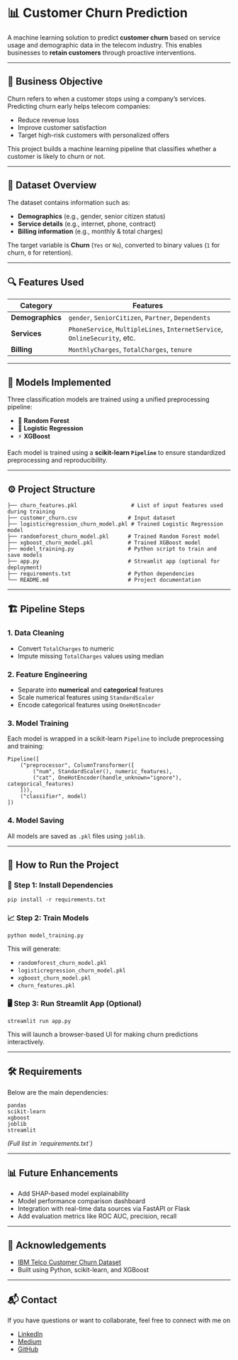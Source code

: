
# 📊 Customer Churn Prediction

A machine learning solution to predict **customer churn** based on service usage and demographic data in the telecom industry. This enables businesses to **retain customers** through proactive interventions.

---

## 💼 Business Objective

Churn refers to when a customer stops using a company’s services. Predicting churn early helps telecom companies:

- Reduce revenue loss  
- Improve customer satisfaction  
- Target high-risk customers with personalized offers  

This project builds a machine learning pipeline that classifies whether a customer is likely to churn or not.

---

## 🧾 Dataset Overview

The dataset contains information such as:

- **Demographics** (e.g., gender, senior citizen status)
- **Service details** (e.g., internet, phone, contract)
- **Billing information** (e.g., monthly & total charges)

The target variable is **Churn** (`Yes` or `No`), converted to binary values (`1` for churn, `0` for retention).

---

## 🔍 Features Used

| Category         | Features                                                                 |
|------------------|--------------------------------------------------------------------------|
| **Demographics** | `gender`, `SeniorCitizen`, `Partner`, `Dependents`                      |
| **Services**     | `PhoneService`, `MultipleLines`, `InternetService`, `OnlineSecurity`, etc. |
| **Billing**      | `MonthlyCharges`, `TotalCharges`, `tenure`                              |

---

## 🧠 Models Implemented

Three classification models are trained using a unified preprocessing pipeline:

- 🎯 **Random Forest**
- 🔢 **Logistic Regression**
- ⚡ **XGBoost**

Each model is trained using a **scikit-learn `Pipeline`** to ensure standardized preprocessing and reproducibility.

---

## ⚙️ Project Structure

```
├── churn_features.pkl                 # List of input features used during training
├── customer_churn.csv                # Input dataset
├── logisticregression_churn_model.pkl # Trained Logistic Regression model
├── randomforest_churn_model.pkl      # Trained Random Forest model
├── xgboost_churn_model.pkl           # Trained XGBoost model
├── model_training.py                 # Python script to train and save models
├── app.py                            # Streamlit app (optional for deployment)
├── requirements.txt                  # Python dependencies
└── README.md                         # Project documentation
```

---

## 🏗️ Pipeline Steps

### 1. **Data Cleaning**

- Convert `TotalCharges` to numeric
- Impute missing `TotalCharges` values using median

### 2. **Feature Engineering**

- Separate into **numerical** and **categorical** features
- Scale numerical features using `StandardScaler`
- Encode categorical features using `OneHotEncoder`

### 3. **Model Training**

Each model is wrapped in a scikit-learn `Pipeline` to include preprocessing and training:

```
Pipeline([
    ("preprocessor", ColumnTransformer([
        ("num", StandardScaler(), numeric_features),
        ("cat", OneHotEncoder(handle_unknown="ignore"), categorical_features)
    ])),
    ("classifier", model)
])
```

### 4. **Model Saving**

All models are saved as `.pkl` files using `joblib`.

---

## 🚀 How to Run the Project

### 🔧 Step 1: Install Dependencies

```
pip install -r requirements.txt
```

### 📈 Step 2: Train Models

```
python model_training.py
```

This will generate:
- `randomforest_churn_model.pkl`
- `logisticregression_churn_model.pkl`
- `xgboost_churn_model.pkl`
- `churn_features.pkl`

### 🖥️ Step 3: Run Streamlit App (Optional)

```
streamlit run app.py
```

This will launch a browser-based UI for making churn predictions interactively.

---

## 🛠️ Requirements

Below are the main dependencies:

```text
pandas
scikit-learn
xgboost
joblib
streamlit
```

*(Full list in \`requirements.txt\`)*

---

## 📊 Future Enhancements

- Add SHAP-based model explainability
- Model performance comparison dashboard
- Integration with real-time data sources via FastAPI or Flask
- Add evaluation metrics like ROC AUC, precision, recall

---

## 🙌 Acknowledgements

- [IBM Telco Customer Churn Dataset](https://www.kaggle.com/blastchar/telco-customer-churn)
- Built using Python, scikit-learn, and XGBoost

---

## 📬 Contact

If you have questions or want to collaborate, feel free to connect with me on
- [LinkedIn](https://www.linkedin.com/in/amit-kharche)  
- [Medium](https://medium.com/@amitkharche14)  
- [GitHub](https://github.com/amitkharche)

